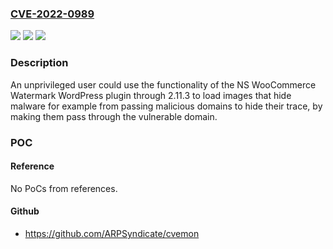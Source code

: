 ### [CVE-2022-0989](https://cve.mitre.org/cgi-bin/cvename.cgi?name=CVE-2022-0989)
![](https://img.shields.io/static/v1?label=Product&message=NS%20WooCommerce%20Watermark&color=blue)
![](https://img.shields.io/static/v1?label=Version&message=2.11.3%3C%3D%202.11.3%20&color=brighgreen)
![](https://img.shields.io/static/v1?label=Vulnerability&message=CWE-80%20Improper%20Neutralization%20of%20Script-Related%20HTML%20Tags%20in%20a%20Web%20Page%20(Basic%20XSS)&color=brighgreen)

### Description

An unprivileged user could use the functionality of the NS WooCommerce Watermark WordPress plugin through 2.11.3 to load images that hide malware for example from passing malicious domains to hide their trace, by making them pass through the vulnerable domain.

### POC

#### Reference
No PoCs from references.

#### Github
- https://github.com/ARPSyndicate/cvemon

